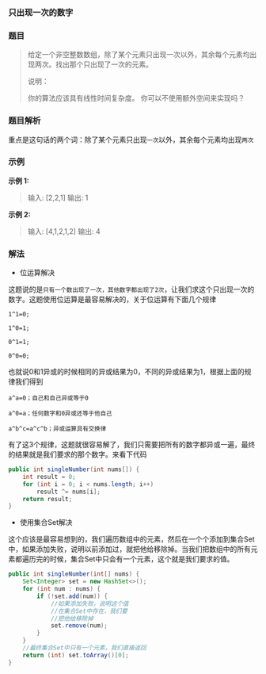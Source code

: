 ### 只出现一次的数字

### 题目

> 给定一个非空整数数组，除了某个元素只出现一次以外，其余每个元素均出现两次。找出那个只出现了一次的元素。
>
> 说明：
>
> 你的算法应该具有线性时间复杂度。 你可以不使用额外空间来实现吗？

### 题目解析

重点是这句话的两个词：除了某个元素只出现`一次`以外，其余每个元素均出现`两次`

### 示例

**示例 1:**

> 输入: [2,2,1]
> 输出: 1



**示例 2:**

> 输入: [4,1,2,1,2]
> 输出: 4

### 解法

- 位运算解决

这题说的是`只有一个数出现了一次，其他数字都出现了2次`，让我们求这个只出现一次的数字。这题使用位运算是最容易解决的，关于位运算有下面几个规律

`1^1=0;`

`1^0=1;`

`0^1=1;`

`0^0=0;`

也就说0和1异或的时候相同的异或结果为0，不同的异或结果为1，根据上面的规律我们得到

`a^a=0；自己和自己异或等于0`

`a^0=a；任何数字和0异或还等于他自己`

`a^b^c=a^c^b；异或运算具有交换律`

有了这3个规律，这题就很容易解了，我们只需要把所有的数字都异或一遍，最终的结果就是我们要求的那个数字。来看下代码

```java
public int singleNumber(int nums[]) {
    int result = 0;
    for (int i = 0; i < nums.length; i++)
        result ^= nums[i];
    return result;
}
```

- 使用集合Set解决

这个应该是最容易想到的，我们遍历数组中的元素，然后在一个个添加到集合Set中，如果添加失败，说明以前添加过，就把他给移除掉。当我们把数组中的所有元素都遍历完的时候，集合Set中只会有一个元素，这个就是我们要求的值。

```java
public int singleNumber(int[] nums) {
    Set<Integer> set = new HashSet<>();
    for (int num : nums) {
        if (!set.add(num)) {
            //如果添加失败，说明这个值
            //在集合Set中存在，我们要
            //把他给移除掉
            set.remove(num);
        }
    }
    //最终集合Set中只有一个元素，我们直接返回
    return (int) set.toArray()[0];
}
```

